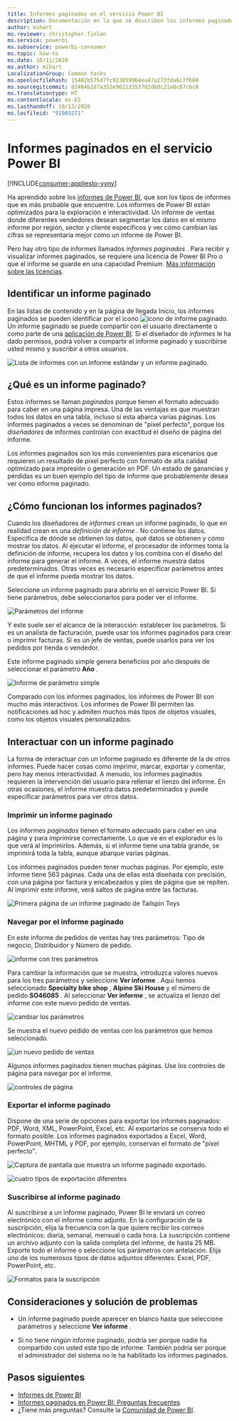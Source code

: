 ```yaml
---
title: Informes paginados en el servicio Power BI
description: Documentación en la que se describen los informes paginados y cómo visualizarlos en el servicio Power BI
author: mihart
ms.reviewer: christopher.finlan
ms.service: powerbi
ms.subservice: powerbi-consumer
ms.topic: how-to
ms.date: 10/11/2020
ms.author: mihart
LocalizationGroup: Common tasks
ms.openlocfilehash: 15482b575d7fc923059964ea47a173fda6c7f600
ms.sourcegitcommit: 02484b2d7a352e96213353702d60c21e8c07c6c0
ms.translationtype: HT
ms.contentlocale: es-ES
ms.lasthandoff: 10/13/2020
ms.locfileid: "91983271"
---
```

# <a name="paginated-reports-in-the-power-bi-service"></a>Informes paginados en el servicio Power BI

[!INCLUDE[consumer-appliesto-yyny](../includes/consumer-appliesto-yyny.md)]

Ha aprendido sobre los [informes de Power BI](end-user-reports.md), que son los tipos de informes que es más probable que encuentre. Los informes de Power BI están optimizados para la exploración e interactividad. Un informe de ventas donde diferentes vendedores desean segmentar los datos en el mismo informe por región, sector y cliente específicos y ver cómo cambian las cifras se representaría mejor como un informe de Power BI.

Pero hay otro tipo de informes llamados *informes paginados* . Para recibir y visualizar informes paginados, se requiere una licencia de Power BI Pro o que el informe se guarde en una capacidad Premium.  [Más información sobre las licencias](end-user-license.md).  

## <a name="identify-a-paginated-report"></a>Identificar un informe paginado

En las listas de contenido y en la página de llegada Inicio, los informes paginados se pueden identificar por el icono ![icono de informe paginado](media/end-user-paginated-report/power-bi-report-icon.png).  Un informe paginado se puede compartir con el usuario directamente o como parte de una [aplicación de Power BI](end-user-apps.md). Si el diseñador de *informes* le ha dado permisos, podrá volver a compartir el informe paginado y suscribirse usted mismo y suscribir a otros usuarios.


![Lista de informes con un informe estándar y un informe paginado.](./media/end-user-paginated-report/power-bi-report-lists.png)

## <a name="what-is-a-paginated-report"></a>¿Qué es un informe paginado?

Estos informes se llaman *paginados* porque tienen el formato adecuado para caber en una página impresa. Una de las ventajas es que muestran todos los datos en una tabla, incluso si esta abarca varias páginas. Los informes paginados a veces se denominan de "píxel perfecto", porque los *diseñadores* de informes controlan con exactitud el diseño de página del informe.

Los informes paginados son los más convenientes para escenarios que requieren un resultado de píxel perfecto con formato de alta calidad optimizado para impresión o generación en PDF. Un estado de ganancias y pérdidas es un buen ejemplo del tipo de informe que probablemente desea ver como informe paginado.

## <a name="how-do-paginated-reports-work"></a>¿Cómo funcionan los informes paginados?

Cuando los diseñadores de *informes* crean un informe paginado, lo que en realidad crean es una *definición de informe* . No contiene los datos. Especifica de dónde se obtienen los datos, qué datos se obtienen y cómo mostrar los datos. Al ejecutar el informe, el procesador de informes toma la definición de informe, recupera los datos y los combina con el diseño del informe para generar el informe. A veces, el informe muestra datos predeterminados. Otras veces es necesario especificar parámetros antes de que el informe pueda mostrar los datos. 

Seleccione un informe paginado para abrirlo en el servicio Power BI. Si tiene parámetros, debe seleccionarlos para poder ver el informe.

   ![Parámetros del informe](./media/end-user-paginated-report/power-bi-select-parameters.png)

Y este suele ser el alcance de la interacción: establecer los parámetros. Si es un analista de facturación, puede usar los informes paginados para crear o imprimir facturas. Si es un jefe de ventas, puede usarlos para ver los pedidos por tienda o vendedor. 

Este informe paginado simple genera beneficios por año después de seleccionar el parámetro **Año** . 

![Informe de parámetro simple](./media/end-user-paginated-report/power-bi-one-parameter.png)

Comparado con los informes paginados, los informes de Power BI son mucho más interactivos. Los informes de Power BI permiten las notificaciones ad hoc y admiten muchos más tipos de objetos visuales, como los objetos visuales personalizados.



## <a name="interact-with-a-paginated-report"></a>Interactuar con un informe paginado

La forma de interactuar con un informe paginado es diferente de la de otros informes. Puede hacer cosas como imprimir, marcar, exportar y comentar, pero hay menos interactividad. A menudo, los informes paginados requieren la intervención del usuario para rellenar el lienzo del informe.  En otras ocasiones, el informe muestra datos predeterminados y puede especificar parámetros para ver otros datos.

### <a name="print-a-paginated-report"></a>Imprimir un informe paginado

Los informes *paginados* tienen el formato adecuado para caber en una página y para imprimirse correctamente. Lo que ve en el explorador es lo que verá al imprimirlos. Además, si el informe tiene una tabla grande, se imprimirá toda la tabla, aunque abarque varias páginas. 

Los informes paginados pueden tener muchas páginas. Por ejemplo, este informe tiene 563 páginas. Cada una de ellas está diseñada con precisión, con una página por factura y encabezados y pies de página que se repiten. Al imprimir este informe, verá saltos de página entre las facturas.

   ![Primera página de un informe paginado de Tailspin Toys](./media/end-user-paginated-report/power-bi-paginated-500.png)


### <a name="navigate-the-paginated-report"></a>Navegar por el informe paginado

En este informe de pedidos de ventas hay tres parámetros: Tipo de negocio, Distribuidor y Número de pedido. 

![informe con tres parámetros](./media/end-user-paginated-report/power-bi-parameter-bar.png)

Para cambiar la información que se muestra, introduzca valores nuevos para los tres parámetros y seleccione **Ver informe** . Aquí hemos seleccionado **Specialty bike shop** , **Alpine Ski House** y el número de pedido **SO46085** . Al seleccionar **Ver informe** , se actualiza el lienzo del informe con este nuevo pedido de ventas.

![cambiar los parámetros](./media/end-user-paginated-report/power-bi-orders.png)

Se muestra el nuevo pedido de ventas con los parámetros que hemos seleccionado. 

![un nuevo pedido de ventas](./media/end-user-paginated-report/power-bi-new-orders.png)

Algunos informes paginados tienen muchas páginas.  Use los controles de página para navegar por el informe. 

![controles de página](./media/end-user-paginated-report/power-bi-page-control.png)

### <a name="export-the-paginated-report"></a>Exportar el informe paginado
Dispone de una serie de opciones para exportar los informes paginados: PDF, Word, XML, PowerPoint, Excel, etc. Al exportarlos se conserva todo el formato posible. Los informes paginados exportados a Excel, Word, PowerPoint, MHTML y PDF, por ejemplo, conservan el formato de "píxel perfecto". 

![Captura de pantalla que muestra un informe paginado exportado.](./media/end-user-paginated-report/power-bi-export-choices.png)

![cuatro tipos de exportación diferentes](./media/end-user-paginated-report/power-bi-four.png)

### <a name="subscribe-to-the-paginated-report"></a>Suscribirse al informe paginado
Al suscribirse a un informe paginado, Power BI le enviará un correo electrónico con el informe como adjunto. En la configuración de la suscripción, elija la frecuencia con la que quiere recibir los correos electrónicos: diaria, semanal, mensual o cada hora. La suscripción contiene un archivo adjunto con la salida completa del informe, de hasta 25 MB. Exporte todo el informe o seleccione los parámetros con antelación. Elija uno de los numerosos tipos de datos adjuntos diferentes: Excel, PDF, PowerPoint, etc.  

![Formatos para la suscripción](./media/end-user-paginated-report/power-bi-export-choices.png)

## <a name="considerations-and-troubleshooting"></a>Consideraciones y solución de problemas

- Un informe paginado puede aparecer en blanco hasta que seleccione parámetros y seleccione **Ver informe** .

- Si no tiene ningún informe paginado, podría ser porque nadie ha compartido con usted este tipo de informe. También podría ser porque el administrador del sistema no le ha habilitado los informes paginados. 

 

## <a name="next-steps"></a>Pasos siguientes
- [Informes de Power BI](end-user-reports.md)
- [Informes paginados en Power BI: Preguntas frecuentes](../paginated-reports/paginated-reports-faq.md)
- ¿Tiene más preguntas? Consulte la [Comunidad de Power BI](https://community.powerbi.com/).

